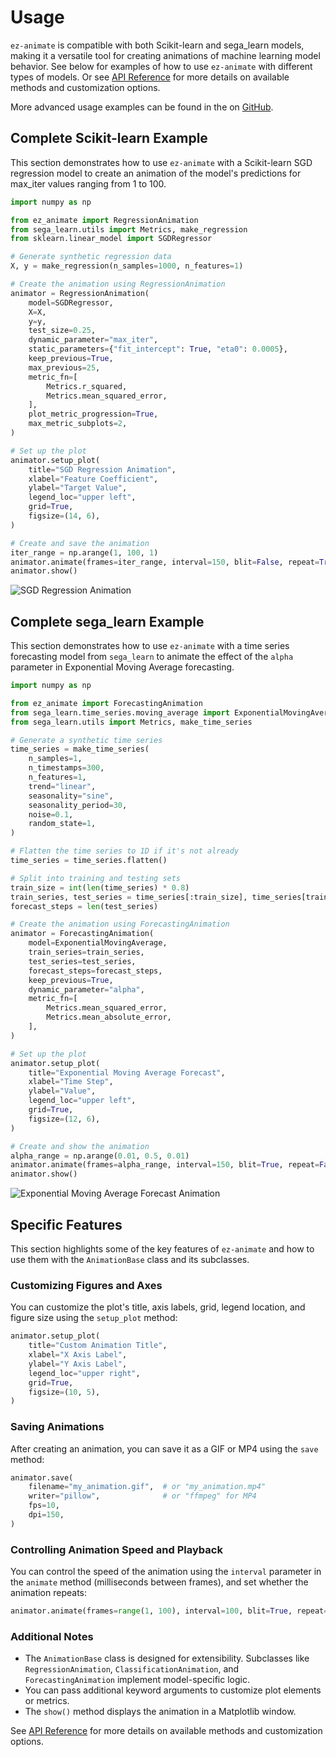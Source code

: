# Usage

`ez-animate` is compatible with both Scikit-learn and sega_learn models, making it a versatile tool for creating animations of machine learning model behavior. See below for examples of how to use `ez-animate` with different types of models. Or see [API Reference](api.md) for more details on available methods and customization options.

More advanced usage examples can be found in the on [GitHub](https://github.com/SantiagoEnriqueGA/ez-animate/tree/master/examples).


## Complete Scikit-learn Example

This section demonstrates how to use `ez-animate` with a Scikit-learn SGD regression model to create an animation of the model's predictions for max_iter values ranging from 1 to 100.

```python
import numpy as np

from ez_animate import RegressionAnimation
from sega_learn.utils import Metrics, make_regression
from sklearn.linear_model import SGDRegressor

# Generate synthetic regression data
X, y = make_regression(n_samples=1000, n_features=1)

# Create the animation using RegressionAnimation
animator = RegressionAnimation(
    model=SGDRegressor,
    X=X,
    y=y,
    test_size=0.25,
    dynamic_parameter="max_iter",
    static_parameters={"fit_intercept": True, "eta0": 0.0005},
    keep_previous=True,
    max_previous=25,
    metric_fn=[
        Metrics.r_squared,
        Metrics.mean_squared_error,
    ],
    plot_metric_progression=True,
    max_metric_subplots=2,
)

# Set up the plot
animator.setup_plot(
    title="SGD Regression Animation",
    xlabel="Feature Coefficient",
    ylabel="Target Value",
    legend_loc="upper left",
    grid=True,
    figsize=(14, 6),
)

# Create and save the animation
iter_range = np.arange(1, 100, 1)
animator.animate(frames=iter_range, interval=150, blit=False, repeat=True)
animator.show()

```
![SGD Regression Animation](plots/animator_sgd.gif)


## Complete sega_learn Example

This section demonstrates how to use `ez-animate` with a time series forecasting model from `sega_learn` to animate the effect of the `alpha` parameter in Exponential Moving Average forecasting.

```python
import numpy as np

from ez_animate import ForecastingAnimation
from sega_learn.time_series.moving_average import ExponentialMovingAverage
from sega_learn.utils import Metrics, make_time_series

# Generate a synthetic time series
time_series = make_time_series(
    n_samples=1,
    n_timestamps=300,
    n_features=1,
    trend="linear",
    seasonality="sine",
    seasonality_period=30,
    noise=0.1,
    random_state=1,
)

# Flatten the time series to 1D if it's not already
time_series = time_series.flatten()

# Split into training and testing sets
train_size = int(len(time_series) * 0.8)
train_series, test_series = time_series[:train_size], time_series[train_size:]
forecast_steps = len(test_series)

# Create the animation using ForecastingAnimation
animator = ForecastingAnimation(
    model=ExponentialMovingAverage,
    train_series=train_series,
    test_series=test_series,
    forecast_steps=forecast_steps,
    keep_previous=True,
    dynamic_parameter="alpha",
    metric_fn=[
        Metrics.mean_squared_error,
        Metrics.mean_absolute_error,
    ],
)

# Set up the plot
animator.setup_plot(
    title="Exponential Moving Average Forecast",
    xlabel="Time Step",
    ylabel="Value",
    legend_loc="upper left",
    grid=True,
    figsize=(12, 6),
)

# Create and show the animation
alpha_range = np.arange(0.01, 0.5, 0.01)
animator.animate(frames=alpha_range, interval=150, blit=True, repeat=False)
animator.show()
```
![Exponential Moving Average Forecast Animation](plots/animator_ema_forecast.gif)


## Specific Features

This section highlights some of the key features of `ez-animate` and how to use them with the `AnimationBase` class and its subclasses.

### Customizing Figures and Axes

You can customize the plot's title, axis labels, grid, legend location, and figure size using the `setup_plot` method:

```python
animator.setup_plot(
    title="Custom Animation Title",
    xlabel="X Axis Label",
    ylabel="Y Axis Label",
    legend_loc="upper right",
    grid=True,
    figsize=(10, 5),
)
```

### Saving Animations

After creating an animation, you can save it as a GIF or MP4 using the `save` method:

```python
animator.save(
    filename="my_animation.gif",  # or "my_animation.mp4"
    writer="pillow",              # or "ffmpeg" for MP4
    fps=10,
    dpi=150,
)
```

### Controlling Animation Speed and Playback

You can control the speed of the animation using the `interval` parameter in the `animate` method (milliseconds between frames), and set whether the animation repeats:

```python
animator.animate(frames=range(1, 100), interval=100, blit=True, repeat=False)
```

### Additional Notes

- The `AnimationBase` class is designed for extensibility. Subclasses like `RegressionAnimation`, `ClassificationAnimation`, and `ForecastingAnimation` implement model-specific logic.
- You can pass additional keyword arguments to customize plot elements or metrics.
- The `show()` method displays the animation in a Matplotlib window.

See [API Reference](api.md) for more details on available methods and customization options.

